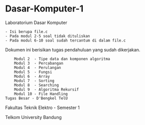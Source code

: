 # Dasar-Komputer-1
Laboratorium Dasar Komputer

	- Isi berupa file.c
	- Pada modul 2-5 soal tidak dituliskan
	- Pada modul 6-10 soal sudah tercantum di dalam file.c

Dokumen ini berisikan tugas pendahuluan yang sudah dikerjakan.

        Modul 2  - Tipe data dan komponen algoritma
        Modul 3  - Percabangan
        Modul 4  - Perulangan
        Modul 5  - Fungsi
        Modul 6  - Array
        Modul 7  - Sorting
        Modul 8  - Searching
        Modul 9  - Algoritma Rekursif
        Modul 10 - File Handling
	Tugas Besar - D'Bengkel TelU
	
Fakultas Teknik Elektro - Semester 1 

Telkom University Bandung
